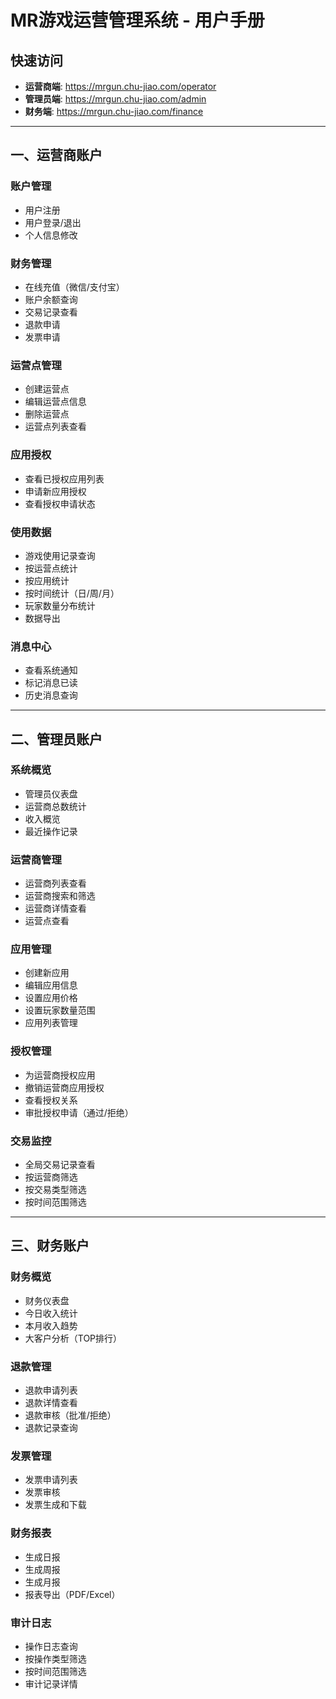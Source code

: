 # MR游戏运营管理系统 - 用户手册

## 快速访问

- **运营商端**: https://mrgun.chu-jiao.com/operator
- **管理员端**: https://mrgun.chu-jiao.com/admin
- **财务端**: https://mrgun.chu-jiao.com/finance

---

## 一、运营商账户

### 账户管理
- 用户注册
- 用户登录/退出
- 个人信息修改

### 财务管理
- 在线充值（微信/支付宝）
- 账户余额查询
- 交易记录查看
- 退款申请
- 发票申请

### 运营点管理
- 创建运营点
- 编辑运营点信息
- 删除运营点
- 运营点列表查看

### 应用授权
- 查看已授权应用列表
- 申请新应用授权
- 查看授权申请状态

### 使用数据
- 游戏使用记录查询
- 按运营点统计
- 按应用统计
- 按时间统计（日/周/月）
- 玩家数量分布统计
- 数据导出

### 消息中心
- 查看系统通知
- 标记消息已读
- 历史消息查询

---

## 二、管理员账户

### 系统概览
- 管理员仪表盘
- 运营商总数统计
- 收入概览
- 最近操作记录

### 运营商管理
- 运营商列表查看
- 运营商搜索和筛选
- 运营商详情查看
- 运营点查看

### 应用管理
- 创建新应用
- 编辑应用信息
- 设置应用价格
- 设置玩家数量范围
- 应用列表管理

### 授权管理
- 为运营商授权应用
- 撤销运营商应用授权
- 查看授权关系
- 审批授权申请（通过/拒绝）

### 交易监控
- 全局交易记录查看
- 按运营商筛选
- 按交易类型筛选
- 按时间范围筛选

---

## 三、财务账户

### 财务概览
- 财务仪表盘
- 今日收入统计
- 本月收入趋势
- 大客户分析（TOP排行）

### 退款管理
- 退款申请列表
- 退款详情查看
- 退款审核（批准/拒绝）
- 退款记录查询

### 发票管理
- 发票申请列表
- 发票审核
- 发票生成和下载

### 财务报表
- 生成日报
- 生成周报
- 生成月报
- 报表导出（PDF/Excel）

### 审计日志
- 操作日志查询
- 按操作类型筛选
- 按时间范围筛选
- 审计记录详情
